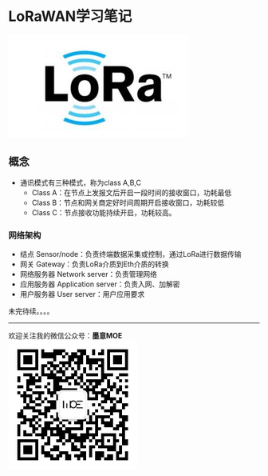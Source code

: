 # LoRaWAN学习笔记
![](../Pic/LoRa/LoRa_logo.jpg)    

## 概念
- 通讯模式有三种模式，称为class A,B,C
    - Class A：在节点上发报文后开启一段时间的接收窗口，功耗最低
    - Class B：节点和网关商定好时间周期开启接收窗口，功耗较低
    - Class C：节点接收功能持续开启，功耗较高。

### 网络架构
- 结点 Sensor/node：负责终端数据采集或控制，通过LoRa进行数据传输
- 网关 Gateway：负责LoRa介质到Eth介质的转换
- 网络服务器 Network server：负责管理网络
- 应用服务器 Application server：负责入网、加解密
- 用户服务器 User server：用户应用要求

未完待续。。。。

---

欢迎关注我的微信公众号：**墨意MOE**    
![](../Pic/Misc/qrcode_for_gh_a64f54357afb_258.jpg)
